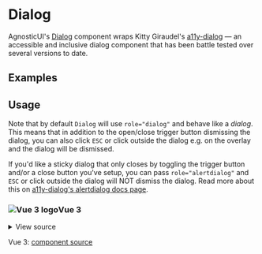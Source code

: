 # Dialog

AgnosticUI's [Dialog](https://www.w3.org/TR/wai-aria-practices/#dialog_modal) component wraps Kitty Giraudel's [a11y-dialog](https://github.com/KittyGiraudel/a11y-dialog) — an accessible and inclusive dialog component that has been battle tested over several versions to date.

<div class="mbs24"></div>

## Examples

<div class="mbe24"></div>

<DialogExamples />

<script setup>
import DialogExamples from '../../components/DialogExamples.vue'
</script>

<div class="mbe32"></div>

## Usage

Note that by default <code>Dialog</code> will use <code>role="dialog"</code> and
behave like a _dialog_. This means that in addition to the open/close trigger button
dismissing the dialog, you can also click <code>ESC</code> or click outside the dialog
e.g. on the overlay and the dialog will be dismissed.

<div class="mbe24"></div>

If you'd like a <span class="quoted">sticky dialog</span> that only closes by toggling the trigger button and/or a close
button you've setup, you can pass <code>role="alertdialog"</code> and <code>ESC</code>
or click outside the dialog will NOT dismiss the dialog. Read more about this on 
[a11y-dialog's alertdialog docs page](https://a11y-dialog.netlify.app/advanced/alert-dialog).

<div class="mbe32"></div>

<div class="flex">
  <h3 id="vue-3" tabindex="-1">
    <img src="/images/Vue-icon.svg" alt="Vue 3 logo">Vue 3
  </h3>
</div>

<details class="disclose disclose-bordered">
<summary class="disclose-title">View source</summary>

```vue
<template>
  <section class="mbe40">
    <div class="h4 mbe32 flex items-center">
      <img
        width="24"
        height="24"
        src="/assets/Vue-icon.svg"
        alt="Vue logo"
        class="mie12"
      />Vue 3 Dialog
    </div>
    <div class="mbs16 mbe24">
      <Button
        mode="primary"
        :is-bordered="true"
        :is-block="true"
        :is-rounded="true"
        type="button"
        @click="openDialog"
      >
        Open the dialog
      </Button>
      <Dialog
        id="vue-dialog"
        dialog-root="#portal-root"
        :is-animation-fade-in="true"
        :is-animation-slide-up="true"
        role="dialog"
        :class-names="{
          title: 'h4 mbe18 flex justify-center',
        }"
        @instance="assignDialogRef"
      >
        <template #title>
          My Dialog 1
        </template>
        <p
          class="mbs16 mbe16"
          id="dialog-example-description"
        >
          Fill in the form below to receive our newsletter!
        </p>
        <form class="dialog-form-demo">
          <Input
            :is-rounded="true"
            label="Email (required)"
            type="email"
            name="EMAIL"
            id="email"
            placeholder="email@example.com"
            required
          />
          <div class="mbe16" />
          <Button
            type="submit"
            mode="primary"
            :is-rounded="true"
            :is-block="true"
          >
            Sign Up
          </Button>
        </form>
      </Dialog>
    </div>
    <div class="mbs16 mbe24">
      <Button
        mode="primary"
        :is-bordered="true"
        :is-block="true"
        :is-rounded="true"
        type="button"
        @click="openDialog2"
      >
        Open dialog 2
      </Button>
      <Dialog
        id="2vue2dialog"
        dialog-root="#portal-root"
        close-button-label="My close button label"
        close-button-position="last"
        role="alertdialog"
        :class-names="{
          container: styles['my-dialog-container'],
          overlay: styles['my-dialog-overlay'],
          document: styles['my-dialog-content'],
          title: 'h4 mbe18 flex justify-center',
          closeButton: styles['close-button-demo'],
        }"
        @instance="assignDialogRef2"
      >
        <template #title>
          Dialog — Custom Close Button
        </template>
        <p
          class="mbs16 mbe16"
          id="dialog-example-description"
        >
          For the cancel button we have used an AgnosticUI <code>Button</code> of type <code>type="faux</code>
          This generates a div that looks like a button. As <code>vue-a11y-dialog</code> generates its own
          button around <code>closeButtonContent</code>, this prevents an unwanted nested buttons situation.
        </p>
        <p class="mbe16">
          You'll also notice that this dialog did not &ldquo;slide up&rdquo; or &ldquo;fade in&rdquo;
          as we did NOT pass in either <code>:is-animation-fade-in="true"</code> or <code>:is-animation-slide-up="true"</code>.
          Both of these default to <code>false</code>.
        </p>
        <p class="mbe16">
          Lastly, you'll note that the role is <code>alertdialog</code> which results in opting out of
          ESC closing the dialog.
        </p>
        <form class="dialog-form-demo">
          <Input
            :is-rounded="true"
            label="Email (required)"
            type="email"
            name="EMAIL"
            id="email"
            placeholder="email@example.com"
            required
          />
          <div class="mbe16" />
          <Button
            type="submit"
            mode="primary"
            :is-rounded="true"
            :is-block="true"
          >
            Sign Up
          </Button>
        </form>
        <template #closeButtonContent>
          <Button
            type="faux"
            :is-rounded="true"
            :is-bordered="true"
            :is-block="true"
          >
            Cancel
          </Button>
        </template>
      </Dialog>
    </div>
  </section>
</template>
<script setup>
import { useCssModule } from "vue";
// Components CSS
import "agnostic-vue/dist/index.css";
import { Button, Dialog, Input } from "agnostic-vue";
const styles = useCssModule();

let dialog = null;
let dialog2 = null;

const openDialog = () => {
  console.log("openDialog");
  if (dialog) {
    dialog.show();
  }
};

const openDialog2 = () => {
  console.log("openDialog2");
  if (dialog2) {
    dialog2.show();
  }
};

const assignDialogRef = (instance) => {
  console.log("assignDialogRef called...");
  dialog = instance;
};

const assignDialogRef2 = (instance) => {
  console.log("assignDialogRef2 called...");
  dialog2 = instance;
};
</script>
<style module>
.close-button-demo {
  background-color: transparent;
  border: transparent;
  width: 100%;
  margin-block-start: 0.5rem;
}
.my-dialog-container {
  display: flex;
  z-index: 2;
  /* This is just to override the silly centered app demo css :) */
  text-align: left;
}

.my-dialog-overlay {
  background-color: rgba(43, 46, 56, 0.9);
  animation: fade-in 200ms both;
}

.my-dialog-overlay,
.my-dialog-container {
  position: fixed;
  top: 0;
  left: 0;
  bottom: 0;
  right: 0;
}

/* Crucial—dialog w/not hide visually without this rule */
.my-dialog-container[aria-hidden="true"] {
  display: none;
}

.my-dialog-content {
  background-color: rgb(255, 255, 255);
  margin: auto;
  z-index: 2;
  position: relative;
  padding-block-start: 1.5rem;
  padding-block-end: 2rem;
  padding-inline-start: 2em;
  padding-inline-end: 2rem;
  max-width: 90%;
  width: 600px;
  border-radius: 2px;
}

.my-close-button {
  display: inline-block;
  cursor: pointer;
  padding-inline-start: 2rem;
  padding-inline-end: 2rem;
  background-color: transparent;
  border-radius: 0.1875rem;
  border: 1px solid #036dc9;
  color: #036dc9;
  line-height: 2rem;
  text-align: center;
}

.my-dialog-title {
  font-size: 2rem;
  font-weight: 300;
  letter-spacing: 0.005em;
  margin-block-start: 0.5rem;
  margin-block-end: 0.25rem;
}
</style>
```
</details>

Vue 3: [component source](https://github.com/AgnosticUI/agnosticui/blob/master/agnostic-vue/src/components/Dialog.vue)
